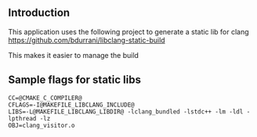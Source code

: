 ## Introduction

This application uses the following project to generate a static lib for clang
https://github.com/bdurrani/libclang-static-build

This makes it easier to manage the build

## Sample flags for static libs

```
CC=@CMAKE_C_COMPILER@
CFLAGS=-I@MAKEFILE_LIBCLANG_INCLUDE@
LIBS=-L@MAKEFILE_LIBCLANG_LIBDIR@ -lclang_bundled -lstdc++ -lm -ldl -lpthread -lz
OBJ=clang_visitor.o

```
